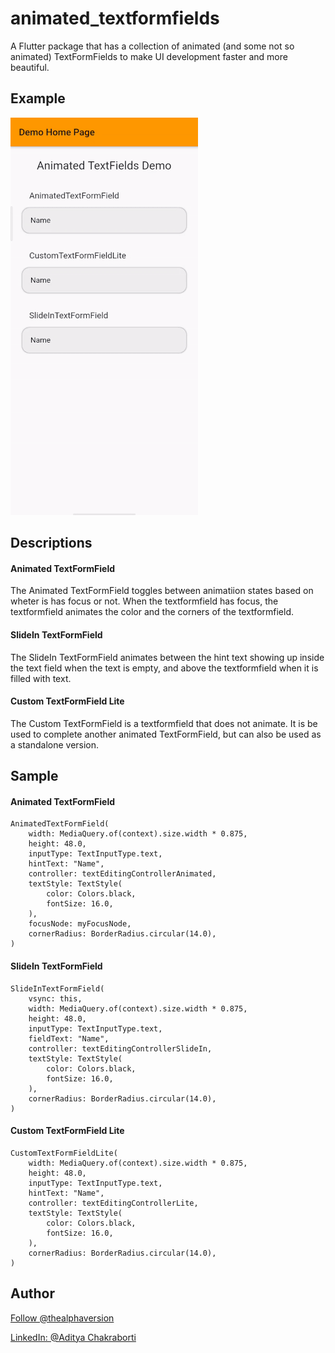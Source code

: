 # animated_textformfields

A Flutter package that has a collection of animated (and some not so animated) TextFormFields to make UI development faster and more beautiful.

## Example

![](gif/animated_demo.gif)

## Descriptions

#### Animated TextFormField

The Animated TextFormField toggles between animatiion states based on wheter is has focus or not. When the textformfield has focus, the textformfield animates the color and the corners of the textformfield.

#### SlideIn TextFormField

The SlideIn TextFormField animates between the hint text showing up inside the text field when the text is empty, and above the textformfield when it is filled with text.

#### Custom TextFormField Lite

The Custom TextFormField is a textformfield that does not animate. It is be used to complete another animated TextFormField, but can also be used as a standalone version. 


## Sample

#### Animated TextFormField

```
AnimatedTextFormField(
    width: MediaQuery.of(context).size.width * 0.875,
    height: 48.0,
    inputType: TextInputType.text,
    hintText: "Name",
    controller: textEditingControllerAnimated,
    textStyle: TextStyle(
        color: Colors.black,
        fontSize: 16.0,
    ),
    focusNode: myFocusNode,
    cornerRadius: BorderRadius.circular(14.0),
)
```

#### SlideIn TextFormField

```
SlideInTextFormField(
    vsync: this,
    width: MediaQuery.of(context).size.width * 0.875,
    height: 48.0,
    inputType: TextInputType.text,
    fieldText: "Name",
    controller: textEditingControllerSlideIn,
    textStyle: TextStyle(
        color: Colors.black,
        fontSize: 16.0,
    ),
    cornerRadius: BorderRadius.circular(14.0),
)
```

#### Custom TextFormField Lite

```
CustomTextFormFieldLite(
    width: MediaQuery.of(context).size.width * 0.875,
    height: 48.0,
    inputType: TextInputType.text,
    hintText: "Name",
    controller: textEditingControllerLite,
    textStyle: TextStyle(
        color: Colors.black,
        fontSize: 16.0,
    ),
    cornerRadius: BorderRadius.circular(14.0),
)
```

## Author

<a class="github-button" href="https://github.com/thealphaversion" aria-label="Follow @thealphaversion on GitHub">Follow @thealphaversion</a>

<a class="github-button" href="https://www.linkedin.com/in/aditya-chakraborti/" aria-label="LinkedIn: thealphaversion">LinkedIn: @Aditya Chakraborti</a>
